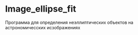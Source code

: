 # Image_ellipse_fit
 Программа для определения неэллиптических объектов на астрономичесских исзображениях
